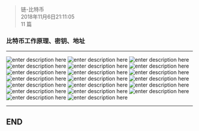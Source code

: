 > 链-比特币  
> 2018年11月6日21:11:05  
> 11 篇  

### 比特币工作原理、密钥、地址


----------


![enter description here](https://www.github.com/jixiyu/images3/raw/master/小书匠/1541509937003.png)
![enter description here](https://www.github.com/jixiyu/images3/raw/master/小书匠/1541509949847.png)
![enter description here](https://www.github.com/jixiyu/images3/raw/master/小书匠/1541509963025.png)
![enter description here](https://www.github.com/jixiyu/images3/raw/master/小书匠/1541509975212.png)
![enter description here](https://www.github.com/jixiyu/images3/raw/master/小书匠/1541509985927.png)
![enter description here](https://www.github.com/jixiyu/images3/raw/master/小书匠/1541509997125.png)
![enter description here](https://www.github.com/jixiyu/images3/raw/master/小书匠/1541510005569.png)
![enter description here](https://www.github.com/jixiyu/images3/raw/master/小书匠/1541510033186.png)
![enter description here](https://www.github.com/jixiyu/images3/raw/master/小书匠/1541510119209.png)
![enter description here](https://www.github.com/jixiyu/images3/raw/master/小书匠/1541510128392.png)
![enter description here](https://www.github.com/jixiyu/images3/raw/master/小书匠/1541510138338.png)
![enter description here](https://www.github.com/jixiyu/images3/raw/master/小书匠/1541510147915.png)
![enter description here](https://www.github.com/jixiyu/images3/raw/master/小书匠/1541510157579.png)
![enter description here](https://www.github.com/jixiyu/images3/raw/master/小书匠/1541510167984.png)
![enter description here](https://www.github.com/jixiyu/images3/raw/master/小书匠/1541510176491.png)
![enter description here](https://www.github.com/jixiyu/images3/raw/master/小书匠/1541510184271.png)
![enter description here](https://www.github.com/jixiyu/images3/raw/master/小书匠/1541510194103.png)
![enter description here](https://www.github.com/jixiyu/images3/raw/master/小书匠/1541510202886.png)
![enter description here](https://www.github.com/jixiyu/images3/raw/master/小书匠/1541510210996.png)
![enter description here](https://www.github.com/jixiyu/images3/raw/master/小书匠/1541510221194.png)


----------
## END
